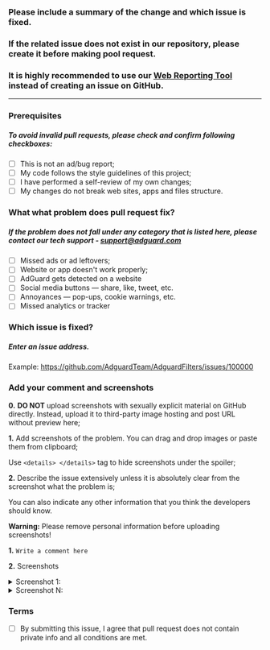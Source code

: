 ### Please include a summary of the change and which issue is fixed.
### If the related issue does not exist in our repository, please create it before making pool request.
### It is highly recommended to use our [Web Reporting Tool](https://kb.adguard.com/en/technical-support/reporting-tool) instead of creating an issue on GitHub.

---


### Prerequisites
##### To avoid invalid pull requests, please check and confirm following checkboxes:

        
  - [ ] This is not an ad/bug report;
  - [ ] My code follows the style guidelines of this project;
  - [ ] I have performed a self-review of my own changes;
  - [ ] My changes do not break web sites, apps and files structure.

### What what problem does pull request fix?
##### If the problem does not fall under any category that is listed here, please contact our tech support - support@adguard.com

  - [ ] Missed ads or ad leftovers;
  - [ ] Website or app doesn't work properly;
  - [ ] AdGuard gets detected on a website
  - [ ] Social media buttons — share, like, tweet, etc.
  - [ ] Annoyances — pop-ups, cookie warnings, etc.
  - [ ] Missed analytics or tracker

### Which issue is fixed?
##### Enter an issue address.

Example: https://github.com/AdguardTeam/AdguardFilters/issues/100000

### Add your comment and screenshots
**0.** **DO NOT** upload screenshots with sexually explicit material on GitHub directly. Instead, upload it to third-party image hosting and post URL without preview here;

**1.** Add screenshots of the problem. You can drag and drop images or paste them from clipboard;

Use `<details> </details>` tag to hide screenshots under the spoiler; 

**2.** Describe the issue extensively unless it is absolutely clear from the screenshot what the problem is;

You can also indicate any other information that you think the developers should know.

**Warning:** Please remove personal information before uploading screenshots!


**1.** `Write a comment here`

**2.** Screenshots

<details><summary>Screenshot 1:</summary>

<!-- paste screenshot here -->

</details>

<details><summary>Screenshot N:</summary>

<!-- paste screenshot here -->

</details>




### Terms

  - [ ] By submitting this issue, I agree that pull request does not contain private info and all conditions are met.